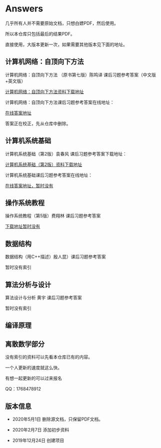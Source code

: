 # Answers

几乎所有人并不需要原始文档，只想白嫖PDF，然后使用。

所以本仓库只包括最后的结果PDF。

直接使用，大版本更新一次，如果需要其他版本见下面的地址。

## 计算机网络：自顶向下方法

计算机网络：自顶向下方法 （原书第七版）陈鸣译 课后习题参考答案（中文版+英文版）

<a href="https://feater.top/exam/29/">计算机网络：自顶向下方法资料下载地址</a>

计算机网络：自顶向下方法课后习题参考答案在线地址：

<a href="https://feater.top/exam/11/">在线答案地址</a>

答案正在校正，先从仓库中删除。

## 计算机系统基础

计算机系统基础（第2版）袁春风 课后习题参考答案下载地址：

<a href="https://feater.top/exam/34/">计算机系统基础（第2版）资料下载地址</a>

计算机系统基础课后习题参考答案在线地址：

<a href="">在线答案地址，暂时没有</a>

## 操作系统教程

操作系统教程（第5版）费翔林 课后习题参考答案

<a href="">下载地址暂时没有</a>

## 数据结构

数据结构（用C++描述）殷人昆）课后习题参考答案

暂时没有索引

## 算法分析与设计

算法设计与分析 黄宇 课后习题参考答案

暂时没有索引

## 编译原理

## 离散数学部分

没有索引的资料可以先看本仓库已有的内容。

一个人更新的速度就这么快。

有想一起更新的可以过来报名

QQ：1768478912

## 版本信息

- 2020年5月1日
  删除源文档，只保留PDF文档。

- 2020年2月7日
  添加初步资料

- 2019年12月24日
  创建项目

